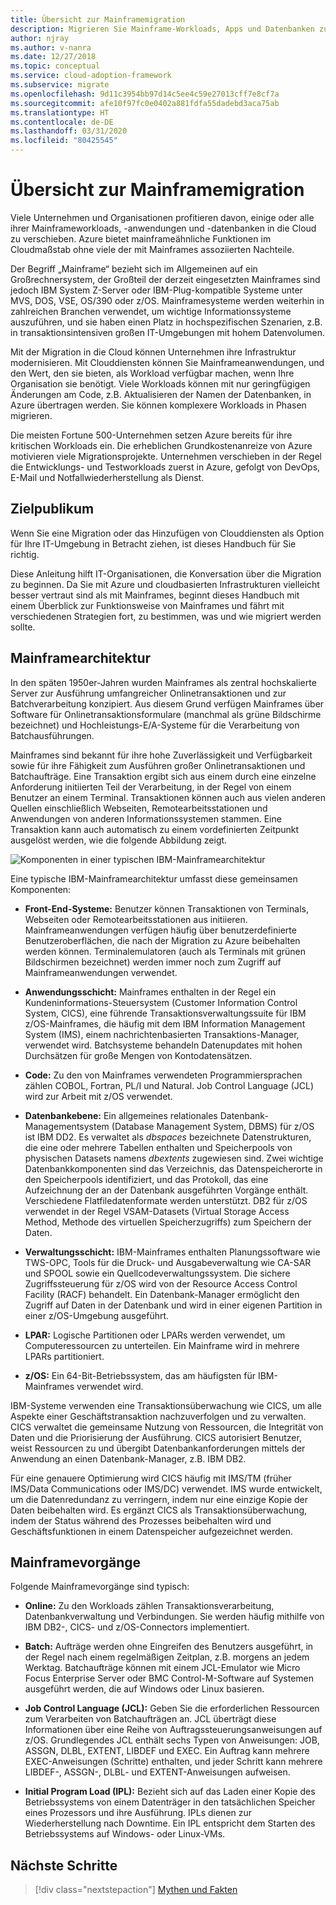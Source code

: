 ```yaml
---
title: Übersicht zur Mainframemigration
description: Migrieren Sie Mainframe-Workloads, Apps und Datenbanken zu Azure, um eine bewährte, hochverfügbare, skalierbare Infrastruktur ohne viele der Nachteile von Mainframes zu erhalten.
author: njray
ms.author: v-nanra
ms.date: 12/27/2018
ms.topic: conceptual
ms.service: cloud-adoption-framework
ms.subservice: migrate
ms.openlocfilehash: 9d11c3954bb97d14c5ee4c59e27013cff7e8cf7a
ms.sourcegitcommit: afe10f97fc0e0402a881fdfa55dadebd3aca75ab
ms.translationtype: HT
ms.contentlocale: de-DE
ms.lasthandoff: 03/31/2020
ms.locfileid: "80425545"
---
```

<!-- cSpell:ignore nanra njray dbspaces dbextents VSAM RACF LPARS ASSGN DLBL EXTENT LIBDEF EXEC IPLs -->

# <a name="mainframe-migration-overview"></a>Übersicht zur Mainframemigration

Viele Unternehmen und Organisationen profitieren davon, einige oder alle ihrer Mainframeworkloads, -anwendungen und -datenbanken in die Cloud zu verschieben. Azure bietet mainframeähnliche Funktionen im Cloudmaßstab ohne viele der mit Mainframes assoziierten Nachteile.

Der Begriff „Mainframe“ bezieht sich im Allgemeinen auf ein Großrechnersystem, der Großteil der derzeit eingesetzten Mainframes sind jedoch IBM System Z-Server oder IBM-Plug-kompatible Systeme unter MVS, DOS, VSE, OS/390 oder z/OS. Mainframesysteme werden weiterhin in zahlreichen Branchen verwendet, um wichtige Informationssysteme auszuführen, und sie haben einen Platz in hochspezifischen Szenarien, z.B. in transaktionsintensiven großen IT-Umgebungen mit hohem Datenvolumen.

Mit der Migration in die Cloud können Unternehmen ihre Infrastruktur modernisieren. Mit Clouddiensten können Sie Mainframeanwendungen, und den Wert, den sie bieten, als Workload verfügbar machen, wenn Ihre Organisation sie benötigt. Viele Workloads können mit nur geringfügigen Änderungen am Code, z.B. Aktualisieren der Namen der Datenbanken, in Azure übertragen werden. Sie können komplexere Workloads in Phasen migrieren.

Die meisten Fortune 500-Unternehmen setzen Azure bereits für ihre kritischen Workloads ein. Die erheblichen Grundkostenanreize von Azure motivieren viele Migrationsprojekte. Unternehmen verschieben in der Regel die Entwicklungs- und Testworkloads zuerst in Azure, gefolgt von DevOps, E-Mail und Notfallwiederherstellung als Dienst.

## <a name="intended-audience"></a>Zielpublikum

Wenn Sie eine Migration oder das Hinzufügen von Clouddiensten als Option für Ihre IT-Umgebung in Betracht ziehen, ist dieses Handbuch für Sie richtig.

Diese Anleitung hilft IT-Organisationen, die Konversation über die Migration zu beginnen. Da Sie mit Azure und cloudbasierten Infrastrukturen vielleicht besser vertraut sind als mit Mainframes, beginnt dieses Handbuch mit einem Überblick zur Funktionsweise von Mainframes und fährt mit verschiedenen Strategien fort, zu bestimmen, was und wie migriert werden sollte.

## <a name="mainframe-architecture"></a>Mainframearchitektur

In den späten 1950er-Jahren wurden Mainframes als zentral hochskalierte Server zur Ausführung umfangreicher Onlinetransaktionen und zur Batchverarbeitung konzipiert. Aus diesem Grund verfügen Mainframes über Software für Onlinetransaktionsformulare (manchmal als grüne Bildschirme bezeichnet) und Hochleistungs-E/A-Systeme für die Verarbeitung von Batchausführungen.

Mainframes sind bekannt für ihre hohe Zuverlässigkeit und Verfügbarkeit sowie für ihre Fähigkeit zum Ausführen großer Onlinetransaktionen und Batchaufträge. Eine Transaktion ergibt sich aus einem durch eine einzelne Anforderung initiierten Teil der Verarbeitung, in der Regel von einem Benutzer an einem Terminal. Transaktionen können auch aus vielen anderen Quellen einschließlich Webseiten, Remotearbeitsstationen und Anwendungen von anderen Informationssystemen stammen. Eine Transaktion kann auch automatisch zu einem vordefinierten Zeitpunkt ausgelöst werden, wie die folgende Abbildung zeigt.

![Komponenten in einer typischen IBM-Mainframearchitektur](../../_images/mainframe-migration/mainframe-architecture.png)

Eine typische IBM-Mainframearchitektur umfasst diese gemeinsamen Komponenten:

- **Front-End-Systeme:** Benutzer können Transaktionen von Terminals, Webseiten oder Remotearbeitsstationen aus initiieren. Mainframeanwendungen verfügen häufig über benutzerdefinierte Benutzeroberflächen, die nach der Migration zu Azure beibehalten werden können. Terminalemulatoren (auch als Terminals mit grünen Bildschirmen bezeichnet) werden immer noch zum Zugriff auf Mainframeanwendungen verwendet.

- **Anwendungsschicht:** Mainframes enthalten in der Regel ein Kundeninformations-Steuersystem (Customer Information Control System, CICS), eine führende Transaktionsverwaltungssuite für IBM z/OS-Mainframes, die häufig mit dem IBM Information Management System (IMS), einem nachrichtenbasierten Transaktions-Manager, verwendet wird. Batchsysteme behandeln Datenupdates mit hohen Durchsätzen für große Mengen von Kontodatensätzen.

- **Code:** Zu den von Mainframes verwendeten Programmiersprachen zählen COBOL, Fortran, PL/I und Natural. Job Control Language (JCL) wird zur Arbeit mit z/OS verwendet.

- **Datenbankebene:** Ein allgemeines relationales Datenbank-Managementsystem (Database Management System, DBMS) für z/OS ist IBM DD2. Es verwaltet als *dbspaces* bezeichnete Datenstrukturen, die eine oder mehrere Tabellen enthalten und Speicherpools von physischen Datasets namens *dbextents* zugewiesen sind. Zwei wichtige Datenbankkomponenten sind das Verzeichnis, das Datenspeicherorte in den Speicherpools identifiziert, und das Protokoll, das eine Aufzeichnung der an der Datenbank ausgeführten Vorgänge enthält. Verschiedene Flatfiledatenformate werden unterstützt. DB2 für z/OS verwendet in der Regel VSAM-Datasets (Virtual Storage Access Method, Methode des virtuellen Speicherzugriffs) zum Speichern der Daten.

- **Verwaltungsschicht:** IBM-Mainframes enthalten Planungssoftware wie TWS-OPC, Tools für die Druck- und Ausgabeverwaltung wie CA-SAR und SPOOL sowie ein Quellcodeverwaltungssystem. Die sichere Zugriffssteuerung für z/OS wird von der Resource Access Control Facility (RACF) behandelt. Ein Datenbank-Manager ermöglicht den Zugriff auf Daten in der Datenbank und wird in einer eigenen Partition in einer z/OS-Umgebung ausgeführt.

- **LPAR:** Logische Partitionen oder LPARs werden verwendet, um Computeressourcen zu unterteilen. Ein Mainframe wird in mehrere LPARs partitioniert.

- **z/OS:** Ein 64-Bit-Betriebssystem, das am häufigsten für IBM-Mainframes verwendet wird.

IBM-Systeme verwenden eine Transaktionsüberwachung wie CICS, um alle Aspekte einer Geschäftstransaktion nachzuverfolgen und zu verwalten. CICS verwaltet die gemeinsame Nutzung von Ressourcen, die Integrität von Daten und die Priorisierung der Ausführung. CICS autorisiert Benutzer, weist Ressourcen zu und übergibt Datenbankanforderungen mittels der Anwendung an einen Datenbank-Manager, z.B. IBM DB2.

Für eine genauere Optimierung wird CICS häufig mit IMS/TM (früher IMS/Data Communications oder IMS/DC) verwendet. IMS wurde entwickelt, um die Datenredundanz zu verringern, indem nur eine einzige Kopie der Daten beibehalten wird. Es ergänzt CICS als Transaktionsüberwachung, indem der Status während des Prozesses beibehalten wird und Geschäftsfunktionen in einem Datenspeicher aufgezeichnet werden.

## <a name="mainframe-operations"></a>Mainframevorgänge

Folgende Mainframevorgänge sind typisch:

- **Online:** Zu den Workloads zählen Transaktionsverarbeitung, Datenbankverwaltung und Verbindungen. Sie werden häufig mithilfe von IBM DB2-, CICS- und z/OS-Connectors implementiert.

- **Batch:** Aufträge werden ohne Eingreifen des Benutzers ausgeführt, in der Regel nach einem regelmäßigen Zeitplan, z.B. morgens an jedem Werktag. Batchaufträge können mit einem JCL-Emulator wie Micro Focus Enterprise Server oder BMC Control-M-Software auf Systemen ausgeführt werden, die auf Windows oder Linux basieren.

- **Job Control Language (JCL):** Geben Sie die erforderlichen Ressourcen zum Verarbeiten von Batchaufträgen an. JCL überträgt diese Informationen über eine Reihe von Auftragssteuerungsanweisungen auf z/OS. Grundlegendes JCL enthält sechs Typen von Anweisungen: JOB, ASSGN, DLBL, EXTENT, LIBDEF und EXEC. Ein Auftrag kann mehrere EXEC-Anweisungen (Schritte) enthalten, und jeder Schritt kann mehrere LIBDEF-, ASSGN-, DLBL- und EXTENT-Anweisungen aufweisen.

- **Initial Program Load (IPL):**  Bezieht sich auf das Laden einer Kopie des Betriebssystems von einem Datenträger in den tatsächlichen Speicher eines Prozessors und ihre Ausführung. IPLs dienen zur Wiederherstellung nach Downtime. Ein IPL entspricht dem Starten des Betriebssystems auf Windows- oder Linux-VMs.

## <a name="next-steps"></a>Nächste Schritte

> [!div class="nextstepaction"]
> [Mythen und Fakten](./myths-and-facts.md)
